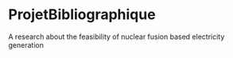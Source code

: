 # ProjetBibliographique
A research about the feasibility of nuclear fusion based electricity generation 
